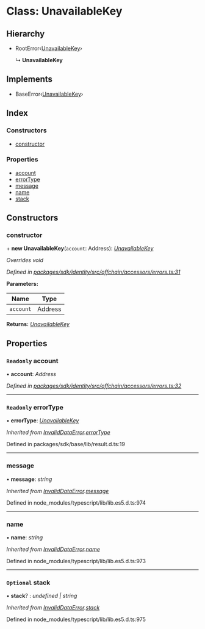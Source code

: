 # Class: UnavailableKey

## Hierarchy

* RootError‹[UnavailableKey](../enums/_offchain_accessors_errors_.schemaerrortypes.md#unavailablekey)›

  ↳ **UnavailableKey**

## Implements

* BaseError‹[UnavailableKey](../enums/_offchain_accessors_errors_.schemaerrortypes.md#unavailablekey)›

## Index

### Constructors

* [constructor](_offchain_accessors_errors_.unavailablekey.md#constructor)

### Properties

* [account](_offchain_accessors_errors_.unavailablekey.md#readonly-account)
* [errorType](_offchain_accessors_errors_.unavailablekey.md#readonly-errortype)
* [message](_offchain_accessors_errors_.unavailablekey.md#message)
* [name](_offchain_accessors_errors_.unavailablekey.md#name)
* [stack](_offchain_accessors_errors_.unavailablekey.md#optional-stack)

## Constructors

###  constructor

\+ **new UnavailableKey**(`account`: Address): *[UnavailableKey](_offchain_accessors_errors_.unavailablekey.md)*

*Overrides void*

*Defined in [packages/sdk/identity/src/offchain/accessors/errors.ts:31](https://github.com/celo-org/celo-monorepo/blob/master/packages/sdk/identity/src/offchain/accessors/errors.ts#L31)*

**Parameters:**

Name | Type |
------ | ------ |
`account` | Address |

**Returns:** *[UnavailableKey](_offchain_accessors_errors_.unavailablekey.md)*

## Properties

### `Readonly` account

• **account**: *Address*

*Defined in [packages/sdk/identity/src/offchain/accessors/errors.ts:32](https://github.com/celo-org/celo-monorepo/blob/master/packages/sdk/identity/src/offchain/accessors/errors.ts#L32)*

___

### `Readonly` errorType

• **errorType**: *[UnavailableKey](../enums/_offchain_accessors_errors_.schemaerrortypes.md#unavailablekey)*

*Inherited from [InvalidDataError](_offchain_accessors_errors_.invaliddataerror.md).[errorType](_offchain_accessors_errors_.invaliddataerror.md#readonly-errortype)*

Defined in packages/sdk/base/lib/result.d.ts:19

___

###  message

• **message**: *string*

*Inherited from [InvalidDataError](_offchain_accessors_errors_.invaliddataerror.md).[message](_offchain_accessors_errors_.invaliddataerror.md#message)*

Defined in node_modules/typescript/lib/lib.es5.d.ts:974

___

###  name

• **name**: *string*

*Inherited from [InvalidDataError](_offchain_accessors_errors_.invaliddataerror.md).[name](_offchain_accessors_errors_.invaliddataerror.md#name)*

Defined in node_modules/typescript/lib/lib.es5.d.ts:973

___

### `Optional` stack

• **stack**? : *undefined | string*

*Inherited from [InvalidDataError](_offchain_accessors_errors_.invaliddataerror.md).[stack](_offchain_accessors_errors_.invaliddataerror.md#optional-stack)*

Defined in node_modules/typescript/lib/lib.es5.d.ts:975
